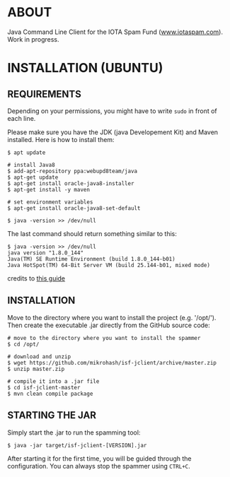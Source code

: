 ABOUT
=====

Java Command Line Client for the IOTA Spam Fund (www.iotaspam.com). Work in progress.


INSTALLATION (UBUNTU)
=====================	

REQUIREMENTS
------------

Depending on your permissions, you might have to write `sudo` in front of each line.

Please make sure you have the JDK (java Developement Kit) and Maven installed. Here is how to install them:

	$ apt update

	# install Java8
	$ add-apt-repository ppa:webupd8team/java
	$ apt-get update
	$ apt-get install oracle-java8-installer
	$ apt-get install -y maven 

	# set environment variables
	$ apt-get install oracle-java8-set-default

	$ java -version >> /dev/null

The last command should return something similar to this:

	$ java -version >> /dev/null
	java version "1.8.0_144"
	Java(TM) SE Runtime Environment (build 1.8.0_144-b01)
	Java HotSpot(TM) 64-Bit Server VM (build 25.144-b01, mixed mode)

credits to [this guide](https://medium.com/@scott.tudd/an-almost-complete-guide-to-setting-up-a-full-iota-node-d9784dfdc80)

INSTALLATION
------------

Move to the directory where you want to install the project (e.g. '/opt/'). Then create the executable .jar directly from the GitHub source code:

	# move to the directory where you want to install the spammer
	$ cd /opt/
	
	# download and unzip
	$ wget https://github.com/mikrohash/isf-jclient/archive/master.zip
	$ unzip master.zip
	
	# compile it into a .jar file
	$ cd isf-jclient-master
	$ mvn clean compile package

STARTING THE JAR
----------------

Simply start the .jar to run the spamming tool:

	$ java -jar target/isf-jclient-[VERSION].jar

After starting it for the first time, you will be guided through the configuration. You can always stop the spammer using `CTRL+C`.